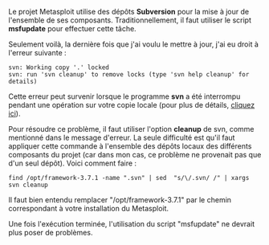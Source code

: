 Le projet Metasploit utilise des dépôts **Subversion** pour la mise à jour de l'ensemble de ses composants. Traditionnellement, il faut utiliser le script **msfupdate** pour effectuer cette tâche.

Seulement voilà, la dernière fois que j'ai voulu le mettre à jour, j'ai eu droit à l'erreur suivante :

    svn: Working copy '.' locked
    svn: run 'svn cleanup' to remove locks (type 'svn help cleanup' for details)

Cette erreur peut survenir lorsque le programme **svn** a été interrompu pendant une opération sur votre copie locale (pour plus de détails, [cliquez ici][1]).

Pour résoudre ce problème, il faut utiliser l'option **cleanup** de svn, comme mentionné dans le message d'erreur. La seule difficulté est qu'il faut appliquer cette commande à l'ensemble des dépôts locaux des différents composants du projet (car dans mon cas, ce problème ne provenait pas que d'un seul dépôt). Voici comment faire :

    find /opt/framework-3.7.1 -name ".svn" | sed  "s/\/.svn/ /" | xargs svn cleanup

Il faut bien entendu remplacer "/opt/framework-3.7.1" par le chemin correspondant à votre installation du Metasploit.

Une fois l'exécution terminée, l'utilisation du script "msfupdate" ne devrait plus poser de problèmes.

 [1]: http://svnbook.red-bean.com/en/1.5/svn.tour.cleanup.html
